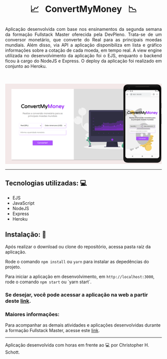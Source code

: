 # <p align="center"> :chart_with_upwards_trend: &nbsp; ConvertMyMoney &nbsp; :chart_with_downwards_trend: </p>

<p align="justify">
Aplicação desenvolvida com base nos ensinamentos da segunda semana da formação Fullstack Master oferecida pela DevPleno. Trata-se de um conversor monetário, que converte do Real para as principais moedas mundiais. Além disso, via API a aplicação disponibiliza em lista e gráfico informações sobre a cotação de cada moeda, em tempo real.
A view engine utilizada no desenvolvimento da aplicação foi o EJS, enquanto o backend ficou à cargo do NodeJS e Express. O deploy da aplicação foi realizado em conjunto ao Heroku.
</p> <br /><br />

<div align="center">
  <img src="https://github.com/ChristopherHauschild/convert-my-money/blob/master/CMM.PNG?raw=true" width="900px" />
</div>

<hr>

## Tecnologias utilizadas: :computer:

<ul>
  <li>EJS</li>
  <li>JavaScript</li>
  <li>NodeJS</li>
  <li>Express</li>
  <li>Heroku</li>
</ul>

## Instalação: :rocket:

Após realizar o download ou clone do repositório, acessa pasta raíz da aplicação.

Rode o comando `npm install` ou `yarn` para instalar as depedências do projeto.

Para iniciar a aplicação em desenvolvimento, em `http://localhost:3000`, rode o comando `npm start` ou ´yarn start´.

### Se desejar, você pode acessar a aplicação na web a partir deste <a href='https://arcane-shore-40771.herokuapp.com/'>link</a>.

### Maiores informações:

Para acompanhar as demais atividades e aplicações desenvolvidas durante a formação Fullstack Master, acesse este <a href='https://github.com/ChristopherHauschild/fullstack-master'>link</a>.

<hr>

Aplicação desenvolvida com horas em frente ao :computer: por Christopher H. Schott.
